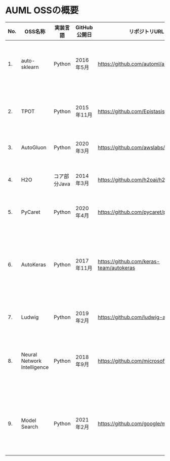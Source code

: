 # AUML OSSの概要

| No. | OSS名称                       | 実装言語     | GitHub公開日 | リポジトリURL                                | ライセンス                        | 公式サイト                                                                          | 特徴                                                                    |
| --- | --------------------------- | -------- | --------- | --------------------------------------- | ---------------------------- | ------------------------------------------------------------------------------ | --------------------------------------------------------------------- |
| 1.  | auto-sklearn                | Python   | 2016年5月   | https://github.com/automl/auto-sklearn  | 三条項BSDライセンス（scikit-learnと同じ） | https://automl.github.io/auto-sklearn/master/                                  | Pythonの機械学習ライブラリsklearnから自動化                                          |
| 2.  | TPOT                        | Python   | 2015年11月  | https://github.com/EpistasisLab/tpot    | LGPL-3.0 License             | https://github.com/EpistasisLab/tpot                                           | 遺伝的プログラミングによる最適化、木構造パイプライン                                            |
| 3.  | AutoGluon                   | Python   | 2020年3月   | https://github.com/awslabs/autogluon    | Apache-2.0 License           | https://auto.gluon.ai/stable/index.html                                        | AWS開発、MXNetベース                                                        |
| 4.  | H2O                         | コア部分Java | 2014年3月   | https://github.com/h2oai/h2o-3          | Apache-2.0 License           | https://www.h2o.ai/products/h2o/                                               | ノーコード、モデルのJAVAアプリ組み込み容易                                               |
| 5.  | PyCaret                     | Python   | 2020年4月   | https://github.com/pycaret/pycaret      | MIT License                  | https://pycaret.org/                                                           | コード行数削減、学習コスト低い                                                       |
| 6.  | AutoKeras                   | Python   | 2017年11月  | https://github.com/keras-team/autokeras | Apache-2.0 License           | https://autokeras.com/                                                         | 深層学習モデル、Efficitent Neural Architecture Search（ENAS）によるニューラルネットワーク構造設計 |
| 7.  | Ludwig                      | Python   | 2019年2月   | https://github.com/ludwig-ai/ludwig     | Apache-2.0 License           | https://ludwig-ai.github.io/ludwig-docs/                                       | ノーコード、深層学習モデル                                                         |
| 8.  | Neural Network Intelligence | Python   | 2018年9月   | https://github.com/microsoft/nni        | MIT License                  | https://nni.readthedocs.io/en/stable/                                          | Microsoft開発、ハイパーパラメーターチューニングやニューラルアーキテクチャ探索                           |
| 9.  | Model Search                | Python   | 2021年2月   | https://github.com/google/model_search  | Apache-2.0 License           | 参考：https://ai.googleblog.com/2021/02/introducing-model-search-open-source.html | Google開発、マイクロアーキテクチャブロックによる構造探索、モデルファイル出力                             |


